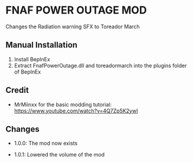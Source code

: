 # FNAF POWER OUTAGE MOD
Changes the Radiation warning SFX to Toreador March

## Manual Installation
1. Install BepInEx
2. Extract FnafPowerOutage.dll and toreadormarch into the plugins folder of BepInEx

## Credit
- MrMiinxx for the basic modding tutorial: https://www.youtube.com/watch?v=4Q7Zp5K2ywI

## Changes
- 1.0.0: The mod now exists

- 1.0.1: Lowered the volume of the mod